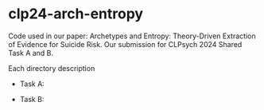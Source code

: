 # clp24-arch-entropy
Code used in our paper: Archetypes and Entropy: Theory-Driven Extraction of Evidence for Suicide Risk. Our submission for CLPsych 2024 Shared Task A and B.

Each directory description

* Task A:

* Task B: 

